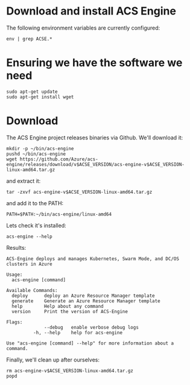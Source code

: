 # Download and install ACS Engine

The following environment variables are currently configured:

```
env | grep ACSE.*
```

# Ensuring we have the software we need

```
sudo apt-get update
sudo apt-get install wget
```

# Download

The ACS Engine project releases binaries via Github. We'll download
it:

```
mkdir -p ~/bin/acs-engine
pushd ~/bin/acs-engine
wget https://github.com/Azure/acs-engine/releases/download/v$ACSE_VERSION/acs-engine-v$ACSE_VERSION-linux-amd64.tar.gz
```

and extract it:

```
tar -zxvf acs-engine-v$ACSE_VERSION-linux-amd64.tar.gz
```

and add it to the PATH:

```
PATH=$PATH:~/bin/acs-engine/linux-amd64
```

Lets check it's installed:

```
acs-engine --help
```

Results:

```
ACS-Engine deploys and manages Kubernetes, Swarm Mode, and DC/OS clusters in Azure

Usage:
  acs-engine [command]
  
Available Commands:
  deploy      deploy an Azure Resource Manager template
  generate    Generate an Azure Resource Manager template
  help        Help about any command
  version     Print the version of ACS-Engine
		  
Flags:
	          --debug   enable verbose debug logs
	      -h, --help    help for acs-engine
				  
Use "acs-engine [command] --help" for more information about a command.
```

Finally, we'll clean up after ourselves:

```
rm acs-engine-v$ACSE_VERSION-linux-amd64.tar.gz
popd
```
